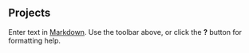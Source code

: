 ## Projects

Enter text in [Markdown](http://daringfireball.net/projects/markdown/). Use the toolbar above, or click the **?** button for formatting help.
